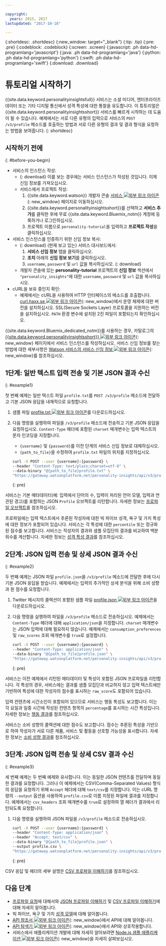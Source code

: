 ```yaml
---

copyright:
  years: 2015, 2017
lastupdated: "2017-10-18"

---
```


{:shortdesc: .shortdesc}
{:new_window: target="_blank"}
{:tip: .tip}
{:pre: .pre}
{:codeblock: .codeblock}
{:screen: .screen}
{:javascript: .ph data-hd-programlang='javascript'}
{:java: .ph data-hd-programlang='java'}
{:python: .ph data-hd-programlang='python'}
{:swift: .ph data-hd-programlang='swift'}
{:download: .download}

# 튜토리얼 시작하기

{{site.data.keyword.personalityinsightsfull}} 서비스는 소셜 미디어, 엔터프라이즈 데이터
또는 기타 디지털 통신에서 성격 특성에 대한 통찰을 유도합니다. 이 튜토리얼은 {{site.data.keyword.personalityinsightsshort}}
서비스를 빠르게 시작하는 데 도움이 될 수 있습니다. 예제에서는 서로 다른 유형의 입력으로 서비스의
`POST /v3/profile` 메소드를 호출하는 방법과 서로 다른 유형의 결과 및 결과 형식을 요청하는 방법을 보여줍니다.
{: shortdesc}

## 시작하기 전에
{: #before-you-begin}

- 서비스의 인스턴스 작성:
    - {: download} 이를 보는 경우에는 서비스 인스턴스가 작성된 것입니다. 이제 신임 정보를 가져오십시오. 
    - 서비스에서 프로젝트 작성: 
        1.  {{site.data.keyword.watson}} 개발자 콘솔 [서비스 ![외부 링크 아이콘](../../icons/launch-glyph.svg "외부 링크 아이콘")](https://console.{DomainName}/developer/watson/services){: new_window} 페이지로 이동하십시오. 
        1.  {{site.data.keyword.personalityinsightsshort}}를 선택하고
**서비스 추가**를 클릭한 후에 무료 {{site.data.keyword.Bluemix_notm}} 계정에 등록하거나 로그인하십시오. 
        1.  프로젝트 이름으로 `personality-tutorial`을 입력하고 **프로젝트 작성**을 클릭하십시오. 
- 서비스 인스턴스를 인증하기 위한 신임 정보 복사: 
    - {: download} (현재 보고 있는) 서비스 대시보드에서: 
        1.  **서비스 신임 정보** 탭을 클릭하십시오. 
        1.  **조치** 아래의 **신임 정보 보기**를 클릭하십시오. 
        1.  `username`, `password` 및 `url` 값을 복사하십시오.
        {: download}
    - 개발자 콘솔에 있는 **personality-tutorial** 프로젝트의
**신임 정보** 섹션에서 `"personality_insights"`에 대한
`username`,  `password` 및 `url` 값을 복사하십시오. 
- cURL을 보유 중인지 확인: 
    - 예제에서는 cURL을 사용하여 HTTP 인터페이스의 메소드를 호출합니다. 
[curl.haxx.se ![외부 링크 아이콘](../../icons/launch-glyph.svg "외부 링크 아이콘")](https://curl.haxx.se/){: new_window}에서 운영 체제에 대한 버전을 설치하십시오. 
SSL(Secure Sockets Layer) 프로토콜을 지원하는 버전을 설치하십시오. `PATH` 환경 변수에 설치된 2진 파일이 포함되는지 확인하십시오. 

<!-- Remove this text after dedicated instances have the Developer Console: begin -->

{{site.data.keyword.Bluemix_dedicated_notm}}를 사용하는 경우, 카탈로그의
[{{site.data.keyword.personalityinsightsshort}} ![외부 링크 아이콘](../../icons/launch-glyph.svg "외부 링크 아이콘")](https://console.{DomainName}/catalog/services/personality-insights/){: new_window}
페이지에서 서비스 인스턴스를 작성하십시오. 서비스 신임 정보를 찾는 방법에 대한 세부사항은
[Watson 서비스의
서비스 신임 정보 ![외부 링크 아이콘](../../icons/launch-glyph.svg "외부 링크 아이콘")](/docs/services/watson/getting-started-credentials.html#getting-credentials-manually){: new_window}를 참조하십시오. 

<!-- Remove this text after dedicated instances have the Developer Console: end -->

## 1단계: 일반 텍스트 입력 전송 및 기본 JSON 결과 수신
{: #example1}

첫 번째 예제는 일반 텍스트 파일 `profile.txt`를
`POST /v3/profile` 메소드에 전달하고 기본 JSON 응답을 내재적으로 요청합니다. 

1.  샘플 파일 <a target="_blank" href="https://watson-developer-cloud.github.io/doc-tutorial-downloads/personality-insights/profile.txt" download="profile.txt">profile.txt <img src="../../icons/launch-glyph.svg" alt="외부 링크 아이콘" title="외부 링크 아이콘" class="style-scope doc-content"></a>를 다운로드하십시오. 
1.  다음 명령을 실행하여 파일을 `/v3/profile` 메소드에 전송하고 기본 JSON 응답을 요청하십시오. 
`Content-Type` 헤더에 포함된 `charset` 매개변수는 입력 텍스트의 문자 인코딩을 지정합니다. 
    -   `{username}` 및 `{password}`를 이전 단계의 서비스 신임 정보로 대체하십시오. 
    -   `{path_to_file}`을 수정하여 `profile.txt` 파일의 위치를 지정하십시오. 

    ```bash
    curl -X POST --user {username}:{password} \
    --header "Content-Type: text/plain;charset=utf-8" \
    --data-binary "@{path_to_file}profile.txt" \
    "https://gateway.watsonplatform.net/personality-insights/api/v3/profile?version=2017-10-13"
    ```
    {: pre}

서비스는 기본 메타데이터(예: 입력에서 단어의 수, 입력이 처리된 언어 모델,
입력과 연관된 경고)를 포함하는 JSON `Profile` 오브젝트를 리턴합니다. 자세한 정보는
[프로파일 오브젝트](/docs/services/personality-insights/output.html#outputJSON)를 참조하십시오. 

프로파일에는 입력 텍스트에서 추론된 작성자에 대한 빅 파이브 성격, 욕구 및 가치 특성에 대한 정보가 포함되어 있습니다. 
서비스는 각 특성에 대한 `percentile` 또는 정규화된 점수를 보고합니다. 
서비스는 작성자의 결과와 샘플 모집단의 결과를 비교하여 백분위수를 계산합니다. 자세한 정보는
[성격 특성 결과](/docs/services/personality-insights/output.html#traitJSON)를 참조하십시오. 

## 2단계: JSON 입력 전송 및 상세 JSON 결과 수신
{: #example2}

두 번째 예제는 JSON 파일 `profile.json`을
`/v3/profile` 메소드에 전달한 후에 다시 기본 JSON 응답을 받습니다. 
예제에서는 입력의 추가적인 상세 분석을 위해 소비 성향과 원 점수를 요청합니다. 

1.  Twitter 메시지의 콜렉션이 포함된 샘플 파일 <a target="_blank" href="https://watson-developer-cloud.github.io/doc-tutorial-downloads/personality-insights/profile.json" download="profile.json">profile.json <img src="../../icons/launch-glyph.svg" alt="외부 링크 아이콘" title="외부 링크 아이콘" class="style-scope doc-content"></a>을 다운로드하십시오. 
1.  다음 명령을 실행하여 파일을 `/v3/profile` 메소드로 전송하십시오. 
예제에서는 `Content-Type` 헤더에 대해 `application/json`을 지정합니다.
`charset` 매개변수는 JSON 입력에 대해 필요하지 않습니다. 예제에서는 `consumption_preferences` 및
`raw_scores` 조회 매개변수를 `true`로 설정합니다. 

    ```bash
    curl -X POST --user {username}:{password} \
    --header "Content-Type: application/json" \
    --data-binary "@{path_to_file}profile.json" \
    "https://gateway.watsonplatform.net/personality-insights/api/v3/profile?version=2017-10-13&consumption_preferences=true&raw_scores=true"
    ```
    {: pre}

서비스는 이전 예제에서 리턴된 메타데이터 및 특성이 포함된 JSON 프로파일을 리턴합니다. 
각 특성의 경우, 서비스에는 결과를 샘플 모집단과 비교하지 않고 입력 텍스트에만 기반하여
특성에 대한 작성자의 점수를 표시하는 `raw_score`도 포함되어 있습니다. 

입력 컨텐츠에 시간소인이 포함되어 있으므로 서비스는 행동 특성도 보고합니다. 
이는 각 요일과 일중 시간에 작성된 컨텐츠 항목의 `percentage`를 표시하는 시간 특성입니다. 
자세한 정보는 [행동 결과](/docs/services/personality-insights/output.html#behaviorJSON)를 참조하십시오. 

서비스는 소비 성향의 콜렉션에 대한 점수도 보고합니다. 
점수는 추론된 특성을 기반으로 하여 작성자가 서로 다른 제품, 서비스 및 활동을 선호할 가능성을 표시합니다. 
자세한 정보는 [소비 성향 결과](/docs/services/personality-insights/output.html#preferenceJSON)를 참조하십시오. 

## 3단계: JSON 입력 전송 및 상세 CSV 결과 수신
{: #example3}

세 번째 예제는 두 번째 예제와 유사합니다. 이는 동일한 JSON 컨텐츠를 전달하며 동일한 결과를 요청합니다. 
그러나 이 예제에서는 CSV(Comma-Separated Values) 형식의 응답을 요청하기 위해
`Accept` 헤더에 대해 `text/csv`를 지정합니다. 
이는 cURL 명령의 `--output` 옵션을 사용하여 `profile.csv`로 이름 지정된 파일에 결과를 지정합니다. 
예제에서는 `csv_headers` 조회 매개변수를 `true`로 설정하여 열 헤더가 결과에서 리턴되도록 요청합니다. 

1.  다음 명령을 실행하여 JSON 파일을 `/v3/profile` 메소드로 전송하십시오. 

    ```bash
    curl -X POST --user {username}:{password} \
    --header "Content-Type: application/json" \
    --header "Accept: text/csv" \
    --data-binary "@{path_to_file}profile.json" \
    --output profile.csv \
    "https://gateway.watsonplatform.net/personality-insights/api/v3/profile?version=2017-10-13&consumption_preferences=true&raw_scores=true&csv_headers=true"
    ```
    {: pre}

CSV 응답 및 헤더의 세부 설명은 [CSV 프로파일 이해하기](/docs/services/personality-insights/output-csv.html)를 참조하십시오. 

## 다음 단계

-   [프로파일 요청](/docs/services/personality-insights/input.html)에 대해서와
[JSON 프로파일 이해하기](/docs/services/personality-insights/output.html) 및
[CSV 프로파일 이해하기](/docs/services/personality-insights/output-csv.html)에 대해 자세히 알아봅니다. 
-   빅 파이브, 욕구 및 가치 [성격 모델](/docs/services/personality-insights/models.html)에 대해 알아봅니다. 
-   [API 참조서 ![외부 링크 아이콘](../../icons/launch-glyph.svg "외부 링크아이콘")](https://www.ibm.com/watson/developercloud/personality-insights/api/v3/){: new_window}에서 API에 대해 알아봅니다. 
-   [API 탐색기 ![외부 링크 아이콘](../../icons/launch-glyph.svg "외부 링크 아이콘")](https://watson-api-explorer.mybluemix.net/apis/personality-insights-v3){: new_window}에서 API와 상호작용합니다. 
-   서비스에서 애플리케이션 개발에 대해 자세히 알아보려면 [Node.js 샘플 애플리케이션 ![외부 링크 아이콘](../../icons/launch-glyph.svg "외부 링크 아이콘")](https://github.com/watson-developer-cloud/personality-insights-nodejs){: new_window}을 자세히 살펴보십시오. 
